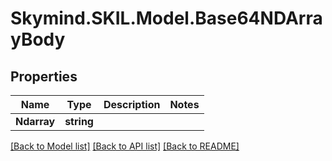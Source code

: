 # Skymind.SKIL.Model.Base64NDArrayBody
## Properties

Name | Type | Description | Notes
------------ | ------------- | ------------- | -------------
**Ndarray** | **string** |  | 

[[Back to Model list]](../README.md#documentation-for-models) [[Back to API list]](../README.md#documentation-for-api-endpoints) [[Back to README]](../README.md)

